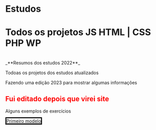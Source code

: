 # Estudos
<h1>Todos os projetos JS HTML | CSS PHP WP</h1> <br>
_**Resumos dos estudos 2022**_
<P>Todoas os projetos dos estudos atualizados</P>
<p> Fazendo uma edição 2023 para mostrar algumas informações</p>
<h2 style="color: red;"> Fui editado depois que virei site </h2>
<p>Alguns exemplos de exercícios<p>
    <a href="https://alanqg.github.io/Estudos/HTML/Modulo-02-html%20Guanabara/13-projeto-do-zero(corecao-desafio)/part-09/" style="border: solid 3px #000;">Primeiro modelo</a>
